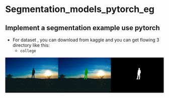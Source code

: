 # Segmentation_models_pytorch_eg
Implement a segmentation example use pytorch 
---
- For dataset , you can download from kaggle and you can get flowing 3 directory like this:
  - `college`
  
  
 ![college](./img/college.jpg)
